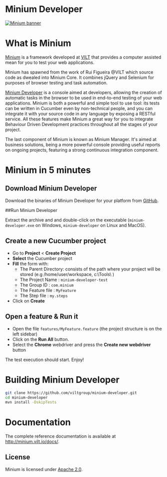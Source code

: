 Minium Developer
================

[![Minium banner](http://minium.vilt.io/images/minium_logo.png)](http://minium.vilt.io/)

What is Minium
=============

[Minium](https://github.com/viltgroup/minium/) is a framework developed at [VILT](http://vilt-group.com) that provides a computer assisted mean for you to test your web applications.

Minium has spawned from the work of Rui Figueira @VILT which source code as dwealed into Minium Core. It combines jQuery and Selenium for purposes of browser testing and task automation.

[Minium Developer](https://github.com/viltgroup/minium-developer/) is a console aimed at developers, allowing the creation of automatic tasks in the browser to be used in end-to-end testing of your web applications.
Minium is both a powerful and simple tool to use tool: its tests can be written in Cucumber even by non-technical people, and you can integrate it with your source code in any language by exposing a RESTful service.
All these features make Minium a great way for you to integrate Behaviour Driven Development practices throughout all the stages of your project.

The last component of Minium is known as Minium Manager. It's aimed at business solutions, being a more powerful console providing useful reports on ongoing projects, featuring a strong continuous integration component.

Minium in 5 minutes
============
## Download Minium Developer

Download the binaries of Minium Developer for your platform from [GitHub](https://github.com/viltgroup/minium-developer/releases).

##Run Minium Developer

Extract the archive and and double-click on the executable (`minium-developer.exe` on Windows, `minium-developer` on Linux and MacOS).

## Create a new **Cucumber project**

* Go to **Project** < **Create Project**
* **Select** the Cucumber project
* **Fill** the form with:
    * The Parent Directory:  consists of the path where your project will be stored (e.g /home/user/workspace, c:\Tools\ )
    * The Project Name :  `minium-developer-test`
    * The Group ID :  `com.minium`
    * The Feature file :  `MyFeature`
    * The Step file : `my.steps`
* Click on **Create**

## Open a feature & Run it
* Open the file `features/MyFeature.feature` (the project structure is on the left sidebar)
* Click on the **Run All** button. 
* Select the **Chrome** webdriver and press the **Create new webdriver** button 

The test execution should start. Enjoy!

Building Minium Developer
============

```bash
git clone https://github.com/viltgroup/minium-developer.git
cd minium-developer
mvn install -DskipTests
```

Documentation
=============

The complete reference documentation is available at http://minium.vilt.io/docs/.

License
-------

Minium is licensed under [Apache 2.0](http://www.apache.org/licenses/LICENSE-2.0.html).

